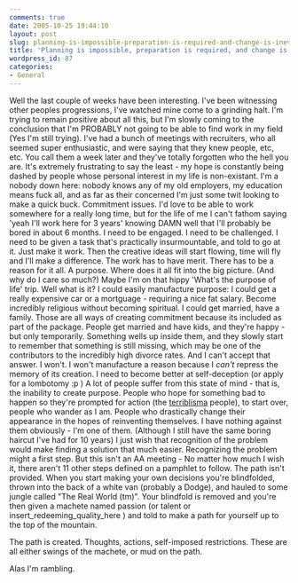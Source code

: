 ```yaml
---
comments: true
date: 2005-10-25 19:44:10
layout: post
slug: planning-is-impossible-preparation-is-required-and-change-is-inevitable
title: 'Planning is impossible, preparation is required, and change is inevitable. '
wordpress_id: 87
categories:
- General
---
```


Well the last couple of weeks have been interesting.
I've been witnessing other peoples progressions, I've watched mine come to a grinding halt. I'm trying to remain positive about all this, but I'm slowly coming to the conclusion that I'm PROBABLY not going to be able to find work in my field (Yes I'm still trying). I've had a bunch of meetings with recruiters, who all seemed super enthusiastic, and were saying that they knew people, etc, etc. You call them a week later and they've totally forgotten who the hell you are. It's extremely frustrating to say the least - my hope is constantly being dashed by people whose personal interest in my life is non-existant. I'm a nobody down here: nobody knows any of my old employers, my education means fuck all, and as far as their concerned I'm just some twit looking to make a quick buck. 
Commitment issues. 
I'd love to be able to work somewhere for a really long time, but for the life of me I can't fathom saying 'yeah I'll work here for 3 years' knowing DAMN well that I'll probably be bored in about 6 months. I need to be engaged. I need to be challenged. I need to be given a task that's practically insurmountable, and told to go at it. Just make it work. Then the creative ideas will start flowing, time will fly and I'll make a difference. The work has to have merit. There has to be a reason for it all. A purpose. Where does it all fit into the big picture. (And why do I care so much?)
Maybe I'm on that hippy 'What's the purpose of life' trip. 
Well what is it? 
I could easily manufacture purpose: I could get a really expensive car or a mortguage - requiring a nice fat salary. Become incredibly religious without becoming spiritual. I could get married, have a family. Those are all ways of creating commitment because its included as part of the package. People get married and have kids, and they're happy - but only temporarily. Something wells up inside them, and they slowly start to remember that something is still missing, which may be one of the contributors to the incredibly high divorce rates. 
And I can't accept that answer. I won't.
I won't manufacture a reason because I _can't_ repress the memory of its creation. I need to become better at self-deception (or apply for a lombotomy :p )
A lot of people suffer from this state of mind - that is, the inability to create purpose.
People who hope for something bad to happen so they're prompted for action (the [terriblisma](http://www.worldchanging.com/archives/000089.html) people), to start over, people who wander as I am. People who drastically change their appearance in the hopes of reinventing themselves. I have nothing against them obviously - I'm one of them. (Although I still have the same boring haircut I've had for 10 years) I just wish that recognition of the problem would make finding a solution that much easier. 
Recognizing the problem might a first step. But this isn't an AA meeting - No matter how much I wish it, there aren't 11 other steps defined on a pamphlet to follow. 
The path isn't provided. When you start making your own decisions you're blindfolded, thrown into the back of a white van (probably a Dodge), and hauled to some jungle called "The Real World (tm)". Your blindfold is removed and you're then given a machete named passion (or talent or insert_redeeming_quality_here ) and told to make a path for yourself up to the top of the mountain. 

The path is created. Thoughts, actions, self-imposed restrictions. These are all either swings of the machete, or mud on the path.

Alas I'm rambling.

